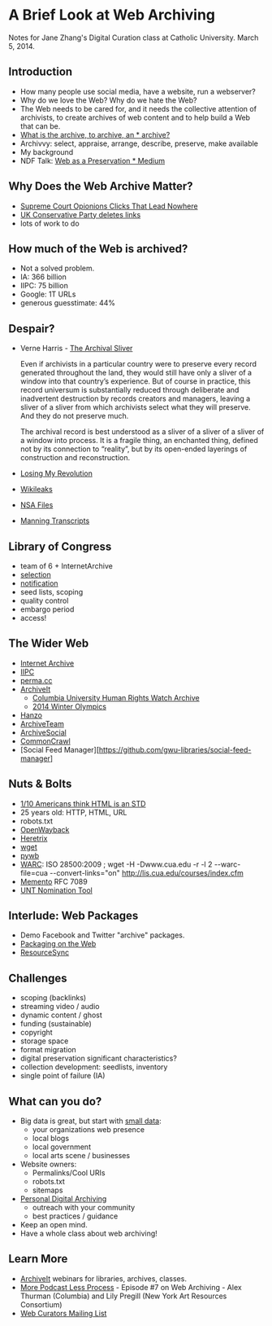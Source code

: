 A Brief Look at Web Archiving
=============================

Notes for Jane Zhang's Digital Curation class at Catholic University.
March 5, 2014.

Introduction
------------

* How many people use social media, have a website, run a webserver?
* Why do we love the Web? Why do we hate the Web?
* The Web needs to be cared for, and it needs the collective attention of 
  archivists, to create archives of web content and to help build a Web 
  that can be. 
* [What is the archive, to archive, an * archive?](http://blogs.loc.gov/digitalpreservation/2014/02/what-do-you-mean-by-archive-genres-of-usage-for-digital-preservers/)
* Archivvy: select, appraise, arrange, describe, preserve, make available
* My background
* NDF Talk: [Web as a Preservation * Medium](http://inkdroid.org/journal/2013/11/26/the-web-as-a-preservation-medium/)

Why Does the Web Archive Matter?
--------------------------------

* [Supreme Court Opionions Clicks That Lead Nowhere](http://www.nytimes.com/2013/09/24/us/politics/in-supreme-court-opinions-clicks-that-lead-nowhere.html)
* [UK Conservative Party deletes links](http://www.theguardian.com/politics/2013/nov/13/conservative-party-archive-speeches-internet)
* lots of work to do

How much of the Web is archived?
--------------------------------

* Not a solved problem.
* IA: 366 billion
* IIPC: 75 billion
* Google: 1T URLs 
* generous guesstimate: 44%

Despair?
--------

* Verne Harris - [The Archival Sliver](http://www.nyu.edu/classes/bkg/methods/harris.pdf)

    Even if archivists in a particular country were to preserve every record generated throughout the land, they would still have only a sliver of a window into that country’s experience. But of course in practice, this record universum is substantially reduced through deliberate and inadvertent destruction by records creators and managers, leaving a sliver of a sliver from which archivists select what they will preserve. And they do not preserve much.

    The archival record is best understood as a sliver of a sliver of a sliver of a window into process. It is a fragile thing, an enchanted thing, defined not by its connection to “reality”, but by its open-ended layerings of construction and reconstruction.

* [Losing My Revolution](http://arxiv.org/abs/1209.3026)
* [Wikileaks](http://www.wikileaks.org)
* [NSA Files](http://www.theguardian.com/world/the-nsa-files+content/document)
* [Manning Transcripts](https://pressfreedomfoundation.org/bradley-manning-transcripts)

Library of Congress
-------------------

* team of 6 + InternetArchive
* [selection](http://lcweb2.loc.gov/diglib/lcwa/html/lcwa-home.html)
* [notification](http://www.loc.gov/webarchiving/notice_to_webmasters.html)
* seed lists, scoping
* quality control 
* embargo period
* access!

The Wider Web
-------------

* [Internet Archive](http://archive.org)
* [IIPC](http://netpreserve.org)
* [perma.cc](http://perma.cc)
* [ArchiveIt](http://archiveit.org)
  * [Columbia University Human Rights Watch Archive](http://library.columbia.edu/locations/chrdr/hrwa.html)
  * [2014 Winter Olympics](https://archive-it.org/collections/4200)
* [Hanzo](http://www.hanzoarchives.com/)
* [ArchiveTeam](http://archiveteam.org/)
* [ArchiveSocial](http://archivesocial.com/)
* [CommonCrawl](http://commoncrawl.org/)
* [Social Feed Manager][https://github.com/gwu-libraries/social-feed-manager]

Nuts & Bolts
------------

* [1/10 Americans think HTML is an STD](http://www.latimes.com/business/technology/la-fi-tn-1-10-americans-html-std-study-finds-20140304,0,1188415.story)
* 25 years old: HTTP, HTML, URL 
* robots.txt
* [OpenWayback](https://github.com/iipc/openwayback)
* [Heretrix](https://github.com/iipc/heritrix3)
* [wget](https://www.gnu.org/software/wget/)
* [pywb](https://github.com/ikreymer/pywb)
* [WARC](http://www.iso.org/iso/catalogue_detail.htm?csnumber=44717): ISO 28500:2009 ; wget -H -Dwww.cua.edu -r -l 2 --warc-file=cua --convert-links="on" http://lis.cua.edu/courses/index.cfm
* [Memento](http://tools.ietf.org/html/rfc7089) RFC 7089
* [UNT Nomination Tool](http://digital2.library.unt.edu/nomination/)

Interlude: Web Packages
-----------------------

* Demo Facebook and Twitter "archive" packages.
* [Packaging on the Web](https://github.com/w3ctag/packaging-on-the-web)
* [ResourceSync](http://www.niso.org/workrooms/resourcesync/)

Challenges
----------

* scoping (backlinks)
* streaming video / audio
* dynamic content / ghost
* funding (sustainable)
* copyright
* storage space
* format migration
* digital preservation significant characteristics?
* collection development: seedlists, inventory
* single point of failure (IA)

What can you do?
----------------

* Big data is great, but start with [small data](https://www.ideals.illinois.edu/handle/2142/39750):
  * your organizations web presence
  * local blogs
  * local government
  * local arts scene / businesses
* Website owners:
  * Permalinks/Cool URIs
  * robots.txt
  * sitemaps
* [Personal Digital Archiving](http://visions.indstate.edu/pda2014/)
  * outreach with your community
  * best practices / guidance
* Keep an open mind.
* Have a whole class about web archiving!

Learn More
----------

* [ArchiveIt](https://archive-it.org/) webinars for libraries, archives, classes.
* [More Podcast Less Process](http://keepingcollections.org/more-podcast-less-process/) - Episode #7 on Web Archiving - Alex Thurman (Columbia) and Lily Pregill (New York Art Resources Consortium)
* [Web Curators Mailing List](http://netpreserve.org/web-curators-mailing-list)
